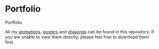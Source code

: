 # Portfolio
Portfolio

All my [animations](https://github.com/BenniLoebner/Portfolio/tree/main/Animation), [posters](https://github.com/BenniLoebner/Portfolio/tree/main/Plakat) and [drawings](https://github.com/BenniLoebner/Portfolio/tree/main/Zeichnung) can be found in this repository. If you are unable to view them directly, please feel free to download them first.
